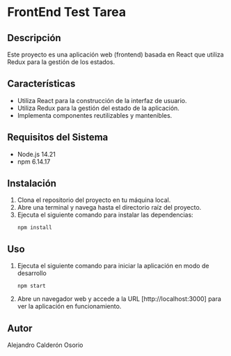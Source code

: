 # FrontEnd Test Tarea

## Descripción
Este proyecto es una aplicación web (frontend) basada en React que utiliza Redux para la gestión de los estados.

## Características
- Utiliza React para la construcción de la interfaz de usuario.
- Utiliza Redux para la gestión del estado de la aplicación.
- Implementa componentes reutilizables y mantenibles.

## Requisitos del Sistema
- Node.js 14.21
- npm 6.14.17

## Instalación
1. Clona el repositorio del proyecto en tu máquina local.
2. Abre una terminal y navega hasta el directorio raíz del proyecto.
3. Ejecuta el siguiente comando para instalar las dependencias:
   ```shell
   npm install

## Uso
1. Ejecuta el siguiente comando para iniciar la aplicación en modo de desarrollo
   ```shell
   npm start
2. Abre un navegador web y accede a la URL [http://localhost:3000] para ver la aplicación en funcionamiento.

## Autor
Alejandro Calderón Osorio
